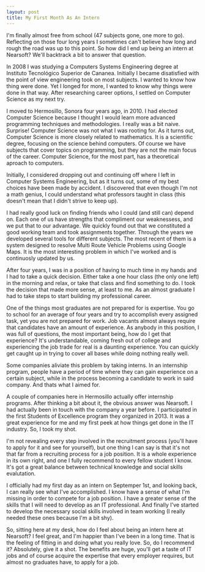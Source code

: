 ```yaml
---
layout: post
title: My First Month As An Intern
---
```


I'm finally almost free from school (47 subjects gone, one more to go). Reflecting on those four long years I sometimes can't believe how long and rough the road was up to this point. So how did I end up being an intern at Nearsoft? We'll backtrack a bit to answer that question.

In 2008 I was studying a Computers Systems Engineering degree at Instituto Tecnológico Superior de Cananea. Initially I became disatisfied with the point of view engineering took on most subjects. I wanted to know how thing were done. Yet I longed for more, I wanted to know why things were done in that way. After researching career options, I settled on Computer Science as my next try. 

I moved to Hermosillo, Sonora four years ago, in 2010. I had elected Computer Science because I thought I would learn more advanced programming techniques and methodologies. I really was a bit naive. Surprise! Computer Science was not what I was rooting for. As it turns out, Computer Science is more closely related to mathematics. It is a scientific degree, focusing on the science behind computers. Of course we have subjects that cover topics on programming, but they are not the main focus of the career. Computer Science, for the most part, has a theoretical aproach to computers.

Initially, I considered dropping out and continuing off where I left in Computer Systems Engineering, but as it turns out, some of my best choices have been made by accident. I discovered that even though I'm not a math genius, I could understand what professors taught in class (this doesn't mean that I didn't strive to keep up). 

I had really good luck on finding friends who I could (and still can) depend on. Each one of us have strengths that compliment our weaknessess, and we put that to our advantage. We quickly found out that we constituted a good working team and took assignments together. Through the years we developed several tools for different subjects. The most recent of them is a system designed to resolve Multi Route Vehicle Problems using Google Maps. It is the most interesting problem in which I've worked and is continuosly updated by us.

After four years, I was in a position of having to much time in my hands and I had to take a quick decision. Either take a one hour class (the only one left) in the morning and relax, or take that class and find something to do. I took the decision that made more sense, at least to me. As an almost graduate I had to take steps to start building my professional career. 

One of the things most graduates are not prepared for is expertise. You go to school for an average of four years and try to accomplish every assigned task, yet you are not prepared for work. Job vacants almost always require that candidates have an amount of experience. As anybody in this position, I was full of questions, the most important being, how do I get that experience? It's understandable, coming fresh out of college and experiencing the job trade for real is a daunting experience. You can quickly get caught up in trying to cover all bases while doing nothing really well. 

Some companies aliviate this problem by taking interns. In an internship program, people have a period of time where they can gain experience on a certain subject, while in the process becoming a candidate to work in said company. And thats what I aimed for.

A couple of companies here in Hermosillo actually offer internship programs. After thinking a bit about it, the obvious answer was Nearsoft. I had actually been in touch with the company a year before. I participated in the first Students of Excellence program they organized in 2013. It was a great experience for me and my first peek at how things get done in the IT industry. So, I took my shot.

I'm not revealing every step involved in the recruitment process (you'll have to apply for it and see for yourself), but one thing I can say is that it's not that far from a recruiting process for a job position. It is a whole experience in its own right, and one I fully recommend to every fellow student I know. It's got a great balance between technical knowledge and social skills evalutation. 

I officially had my first day as an intern on Septemper 1st, and looking back, I can really see what I've accomplished. I know have a sense of what I'm missing in order to compete for a job position. I have a greater sense of the skills that I will need to develop as an IT professional. And finally I've started to develop the necessary social skills involved in team working (I really needed these ones because I'm a bit shy).

So, sitting here at my desk, how do I feel about being an intern here at Nearsoft? I feel great, and I'm happier than I've been in a long time. That is the feeling of fitting in and doing what you really love. So, do I recommend it? Absolutely, give it a shot. The benefits are huge, you'll get a taste of IT jobs and of course acquire the expertise that every employer requires, but almost no graduates have, to apply for a job.



